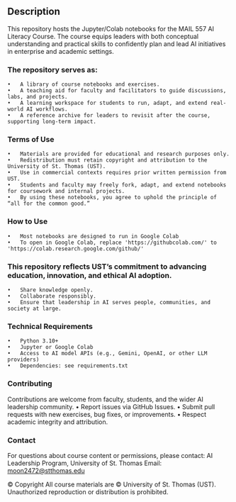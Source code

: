 ## Description

This repository hosts the Jupyter/Colab notebooks for the MAIL 557 AI Literacy Course. The course equips leaders with both conceptual understanding and practical skills to confidently plan and lead AI initiatives in enterprise and academic settings.

### The repository serves as:
	•	A library of course notebooks and exercises.
	•	A teaching aid for faculty and facilitators to guide discussions, labs, and projects.
	•	A learning workspace for students to run, adapt, and extend real-world AI workflows.
	•	A reference archive for leaders to revisit after the course, supporting long-term impact.

### Terms of Use
	•	Materials are provided for educational and research purposes only.
	•	Redistribution must retain copyright and attribution to the University of St. Thomas (UST).
	•	Use in commercial contexts requires prior written permission from UST.
	•	Students and faculty may freely fork, adapt, and extend notebooks for coursework and internal projects.
	•	By using these notebooks, you agree to uphold the principle of “all for the common good.”

### How to Use
	•	Most notebooks are designed to run in Google Colab
	•	To open in Google Colab, replace 'https://githubcolab.com/' to 'https://colab.research.google.com/github/'

### This repository reflects UST’s commitment to advancing education, innovation, and ethical AI adoption.
	•	Share knowledge openly.
	•	Collaborate responsibly.
	•	Ensure that leadership in AI serves people, communities, and society at large.

### Technical Requirements
	•	Python 3.10+
	•	Jupyter or Google Colab
	•	Access to AI model APIs (e.g., Gemini, OpenAI, or other LLM providers)
	•	Dependencies: see requirements.txt

### Contributing
Contributions are welcome from faculty, students, and the wider AI leadership community.
	•	Report issues via GitHub Issues.
	•	Submit pull requests with new exercises, bug fixes, or improvements.
	•	Respect academic integrity and attribution.

### Contact
For questions about course content or permissions, please contact:
AI Leadership Program, University of St. Thomas
Email: moon2472@stthomas.edu

© Copyright
All course materials are © University of St. Thomas (UST).
Unauthorized reproduction or distribution is prohibited.